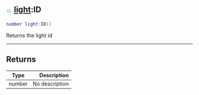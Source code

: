 ## ![client](.gitbook/assets/client.png) [light](./readme/light/README.md):ID

```lua
number light:ID()
```

Returns the light id

------
## Returns

| Type   | Description |
| ------ | ----------: |
| number | No description |

